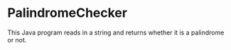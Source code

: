 # PalindromeChecker
This Java program reads in a string and returns whether it is a palindrome or not.
